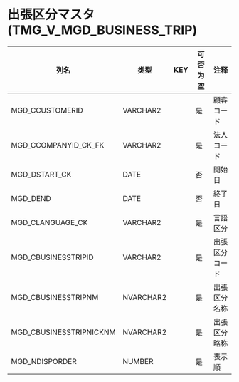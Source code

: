 # 出張区分マスタ(TMG_V_MGD_BUSINESS_TRIP)
| 列名   | 类型   | KEY  | 可否为空 | 注释   |
| ---- | ---- | ---- | ---- | ---- |
|MGD_CCUSTOMERID|VARCHAR2||是|顧客コード|
|MGD_CCOMPANYID_CK_FK|VARCHAR2||是|法人コード|
|MGD_DSTART_CK|DATE||否|開始日|
|MGD_DEND|DATE||否|終了日|
|MGD_CLANGUAGE_CK|VARCHAR2||是|言語区分|
|MGD_CBUSINESSTRIPID|VARCHAR2||是|出張区分コード|
|MGD_CBUSINESSTRIPNM|NVARCHAR2||是|出張区分名称|
|MGD_CBUSINESSTRIPNICKNM|NVARCHAR2||是|出張区分略称|
|MGD_NDISPORDER|NUMBER||是|表示順|

